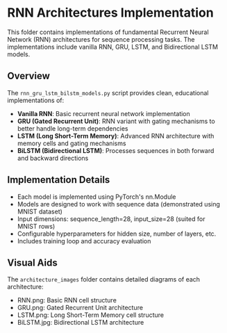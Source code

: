 # RNN Architectures Implementation

This folder contains implementations of fundamental Recurrent Neural Network (RNN) architectures for sequence processing tasks. The implementations include vanilla RNN, GRU, LSTM, and Bidirectional LSTM models.

## Overview

The `rnn_gru_lstm_bilstm_models.py` script provides clean, educational implementations of:

- **Vanilla RNN**: Basic recurrent neural network implementation
- **GRU (Gated Recurrent Unit)**: RNN variant with gating mechanisms to better handle long-term dependencies
- **LSTM (Long Short-Term Memory)**: Advanced RNN architecture with memory cells and gating mechanisms
- **BiLSTM (Bidirectional LSTM)**: Processes sequences in both forward and backward directions

## Implementation Details

- Each model is implemented using PyTorch's nn.Module
- Models are designed to work with sequence data (demonstrated using MNIST dataset)
- Input dimensions: sequence_length=28, input_size=28 (suited for MNIST rows)
- Configurable hyperparameters for hidden size, number of layers, etc.
- Includes training loop and accuracy evaluation


## Visual Aids

The `architecture_images` folder contains detailed diagrams of each architecture:
- RNN.png: Basic RNN cell structure
- GRU.png: Gated Recurrent Unit architecture
- LSTM.png: Long Short-Term Memory cell structure
- BiLSTM.jpg: Bidirectional LSTM architecture